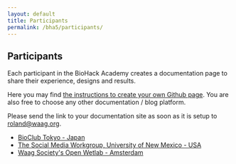 ```yaml
---
layout: default
title: Participants
permalink: /bha5/participants/
---
```


## Participants

Each participant in the BioHack Academy creates a documentation page to share their experience, designs and results. 

Here you may find [the instructions to create your own Github page](https://github.com/BioHackAcademy/BHA_DocumentationSite). You are also free to choose any other documentation / blog platform. 

Please send the link to your documentation site as soon as it is setup to [roland@waag.org](mailto:roland@waag.org). 

* [BioClub Tokyo - Japan](http://www.bioclub.org)
* [The Social Media Workgroup, University of New Mexico - USA](http://www.thesocialmediaworkgroup.com)
* [Waag Society's Open Wetlab - Amsterdam](https://www.waag.org/nl/event/biohack-academy-5)